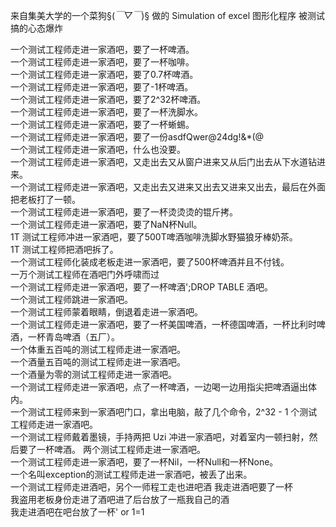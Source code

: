 来自集美大学的一个菜狗§(*￣▽￣*)§          做的 Simulation of excel 图形化程序             被测试搞的心态爆炸

一个测试工程师走进一家酒吧，要了一杯啤酒。               
一个测试工程师走进一家酒吧，要了一杯咖啡。                  
一个测试工程师走进一家酒吧，要了0.7杯啤酒。               
一个测试工程师走进一家酒吧，要了-1杯啤酒。                
一个测试工程师走进一家酒吧，要了2^32杯啤酒。              
一个测试工程师走进一家酒吧，要了一杯洗脚水。              
一个测试工程师走进一家酒吧，要了一杯蜥蜴。                   
一个测试工程师走进一家酒吧，要了一份asdfQwer@24dg!&*(@              
一个测试工程师走进一家酒吧，什么也没要。               
一个测试工程师走进一家酒吧，又走出去又从窗户进来又从后门出去从下水道钻进来。          
一个测试工程师走进一家酒吧，又走出去又进来又出去又进来又出去，最后在外面把老板打了一顿。        
一个测试工程师走进一家酒吧，要了一杯烫烫烫的锟斤拷。               
一个测试工程师走进一家酒吧，要了NaN杯Null。                  
1T 测试工程师冲进一家酒吧，要了500T啤酒咖啡洗脚水野猫狼牙棒奶茶。                       
1T 测试工程师把酒吧拆了。                         
一个测试工程师化装成老板走进一家酒吧，要了500杯啤酒并且不付钱。                      
一万个测试工程师在酒吧门外呼啸而过                        
一个测试工程师走进一家酒吧，要了一杯啤酒';DROP TABLE 酒吧。                 
一个测试工程师跳进一家酒吧。                             
一个测试工程师蒙着眼睛，倒退着走进一家酒吧。                   
一个测试工程师走进一家酒吧，要了一杯美国啤酒，一杯德国啤酒，一杯比利时啤酒，一杯青岛啤酒（五厂）。                      
一个体重五百吨的测试工程师走进一家酒吧。                       
一个酒量五百吨的测试工程师走进一家酒吧。                    
一个酒量为零的测试工程师走进一家酒吧。                   
一个测试工程师走进一家酒吧，点了一杯啤酒，一边喝一边用指尖把啤酒逼出体内。                      
一个测试工程师来到一家酒吧门口，拿出电脑，敲了几个命令，2^32 - 1 个测试工程师走进一家酒吧。           
一个测试工程师戴着墨镜，手持两把 Uzi 冲进一家酒吧，对着室内一顿扫射，然后要了一杯啤酒。 两个测试工程师走进一家酒吧。     
一个测试工程师走进一家酒吧，要了一杯Nil，一杯Null和一杯None。                         
一个名叫exception的测试工程师走进一家酒吧，被丢了出来。                          
一个测试工程师走进酒吧，另个一师程工走也进吧酒 我走进酒吧要了一杯                      
我盗用老板身份走进了酒吧进了后台放了一瓶我自己的酒                       
我走进酒吧在吧台放了一杯' or 1=1                      
